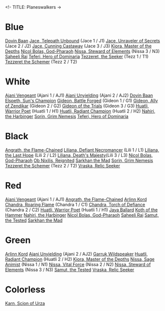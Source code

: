 <!- TITLE: Planeswalkers ->
# Blue
[Dovin Baan](/planeswalkers/dovin-baan)
[Jace, Telepath Unbound](/planeswalkers/jace) (Jace 1 / J1)
[Jace, Unraveler of Secrets](/planeswalkers/jace-2) (Jace 2 / J2)
[Jace, Cunning Castaway](/planeswalkers/jace-3) (Jace 3 / J3)
[Kiora, Master of the Depths](/planeswalkers/kiora)
[Nicol Bolas, God-Pharaoh](/planeswalkers/nicol-bolas)
[Nissa, Steward of Elements](/planeswalkers/nissa-3) (Nissa 3 / N3)
[Saheeli Rai](/planeswalkers/saheeli-rai)
[Teferi, Hero of Dominaria](/planeswalkers/teferi)
[Tezzeret, the Seeker](/planeswalkers/tezzeret) (Tezz 1 / T1)
[Tezzeret the Schemer](/planeswalkers/tezzeret-2) (Tezz 2 / T2)
# White
[Ajani Vengeant](/planeswalkers/ajani) (Ajani 1 / AJ1)
[Ajani Unyielding](/planeswalkers/ajani-2) (Ajani 2 / AJ2)
[Dovin Baan](/planeswalkers/dovin-baan)
[Elspeth, Sun's Champion](/planeswalkers/elspeth)
[Gideon, Battle Forged](/planeswalkers/gideon) (Gideon 1 / G1)
[Gideon, Ally of Zendikar](/planeswalkers/gideon-2) (Gideon 2 / G2)
[Gideon of the Trials](/planeswalkers/gideon-3) (Gideon 3 / G3)
[Huatli, Warrior Poet](/planeswalkers/huatli) (Huatli 1 / H1)
[Huatli, Radiant Champion](/planeswalkers/huatli-2) (Huatli 2 / H2)
[Nahiri, the Harbinger](/planeswalkers/nahiri)
[Sorin, Grim Nemesis](/planeswalkers/sorin)
[Teferi, Hero of Dominaria](/planeswalkers/teferi)

# Black
[Angrath, the Flame-Chained](/planeswalkers/angrath)
[Liliana, Defiant Necromancer](/planeswalkers/liliana) (Lili 1 / L1)
[Liliana, the Last Hope](/planeswalkers/liliana-2) (Lili 2 / L2)
[Liliana, Death's Majesty](/planeswalkers/liliana-3)(Lili 3 / L3)
[Nicol Bolas, God-Pharaoh](/planeswalkers/nicol-bolas)
[Ob Nixilis, Reignited](/planeswalkers/ob-nixilis)
[Sarkhan the Mad](/planeswalkers/sarkhan)
[Sorin, Grim Nemesis](/planeswalkers/sorin)
[Tezzeret the Schemer](/planeswalkers/tezzeret-2) (Tezz 2 / T2)
[Vraska, Relic Seeker](/planeswalkers/vraska)
# Red
[Ajani Vengeant](/planeswalkers/ajani) (Ajani 1 / AJ1)
[Angrath, the Flame-Chained](/planeswalkers/angrath)
[Arlinn Kord](/planeswalkers/arlinn-kord)
[Chandra, Roaring Flame](/planeswalkers/chandra) (Chandra 1 / C1)
[Chandra, Torch of Defiance](/planeswalkers/chandra-2) (Chandra 2 / C2)
[Huatli, Warrior Poet](/planeswalkers/huatli) (Huatli 1 / H1)
[Jaya Ballard](/planeswalkers/jaya-ballard)
[Koth of the Hammer](/planeswalkers/koth)
[Nahiri, the Harbinger](/planeswalkers/nahiri)
[Nicol Bolas, God-Pharaoh](/planeswalkers/nicol-bolas)
[Saheeli Rai](/planeswalkers/saheeli-rai)
[Samut, the Tested](/planeswalkers/samut)
[Sarkhan the Mad](/planeswalkers/sarkhan)
# Green
[Arlinn Kord](/planeswalkers/arlinn-kord)
[Ajani Unyielding](/planeswalkers/ajani-2) (Ajani 2 / AJ2)
[Garruk Wildspeaker](/planeswalkers/garruk-wildspeaker)
[Huatli, Radiant Champion](/planeswalkers/huatli-2) (Huatli 2 / H2)
[Kiora, Master of the Depths](/planeswalkers/kiora)
[Nissa, Sage Animist](/planeswalkers/nissa) (Nissa 1 / N1)
[Nissa, Vital Force](/planeswalkers/nissa-2) (Nissa 2 / N2)
[Nissa, Steward of Elements](/planeswalkers/nissa-3) (Nissa 3 / N3)
[Samut, the Tested](/planeswalkers/samut)
[Vraska, Relic Seeker](/planeswalkers/vraska)
# Colorless
[Karn, Scion of Urza](/planeswalkers/karn)